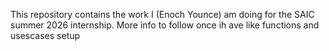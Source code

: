This repository contains the work I (Enoch Younce) am doing for the SAIC summer 2026 internship. More info to follow once ih ave like functions and usescases setup

